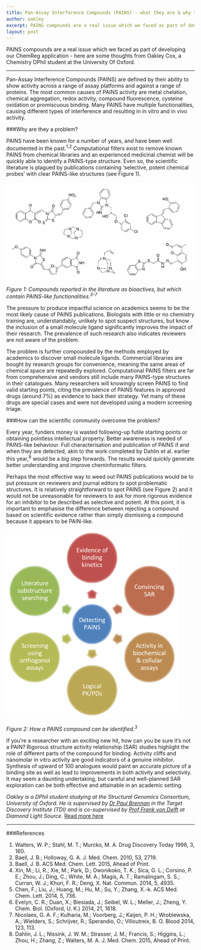 ```yaml
---
title: Pan-Assay Interference Compounds (PAINS) - what they are & why they matter
author: oakley
excerpt: PAINS compounds are a real issue which we faced as part of developing our ChemReg application - here are some thoughts from Oakley Cox, a Chemistry DPhil student at the University Of Oxford
layout: post
---
```


PAINS compounds are a real issue which we faced as part of developing our ChemReg application - here are some thoughts from Oakley Cox, a Chemistry DPhil student at the University Of Oxford.

***

Pan-Assay Interference Compounds (PAINS) are defined by their ability to show activity across a range of assay platforms and against a range of proteins. The most common causes of PAINS activity are metal chelation, chemical aggregation, redox activity, compound fluorescence, cysteine oxidation or promiscuous binding. Many PAINS have multiple functionalities, causing different types of interference and resulting in in vitro and in vivo activity.

###Why are they a problem?

PAINS have been known for a number of years, and have been well documented in the past.<sup>1,2</sup> Computational filters exist to remove known PAINS from chemical libraries and an experienced medicinal chemist will be quickly able to identify a PAINS-type structure. Even so, the scientific literature is plagued by publications containing ‘selective, potent chemical probes’ with clear PAINS-like structures (see Figure 1).

<p class="text-center"><img src="/assets/img/pains-1.png" alt="Compounds reported in the literature as bioactives, but which contain PAINS-like functionalities"></p>
<div><p class="text-center"><em>Figure 1: Compounds reported in the literature as bioactives, but which contain PAINS-like functionalities.<sup>3-7</sup></em></p></div>

The pressure to produce impactful science on academics seems to be the most likely cause of PAINS publications. Biologists with little or no chemistry training are, understandably, unlikely to spot suspect structures, but know the inclusion of a small molecule ligand significantly improves the impact of their research. The prevalence of such research also indicates reviewers are not aware of the problem.

The problem is further compounded by the methods employed by academics to discover small molecule ligands. Commercial libraries are bought by research groups for convenience, meaning the same areas of chemical space are repeatedly explored. Computational PAINS filters are far from comprehensive and vendors still include many PAINS-type structures in their catalogues. Many researchers will knowingly screen PAINS to find valid starting points, citing the prevalence of PAINS features in approved drugs (around 7%) as evidence to back their strategy. Yet many of these drugs are special cases and were not developed using a modern screening triage.

###How can the scientific community overcome the problem?

Every year, funders money is wasted following-up futile starting points or obtaining pointless intellectual property. Better awareness is needed of PAINS-like behaviour. Full characterisation and publication of PAINS if and when they are detected, akin to the work completed by Dahlin et al. earlier this year,<sup>8</sup> would be a big step forwards. The results would quickly generate better understanding and improve cheminformatic filters.

Perhaps the most effective way to weed out PAINS publications would be to put pressure on reviewers and journal editors to spot problematic structures. It is relatively straightforward to spot PAINS (see Figure 2) and it would not be unreasonable for reviewers to ask for more rigorous evidence for an inhibitor to be described as selective and potent. At this point, it is important to emphasise the difference between rejecting a compound based on scientific evidence rather than simply dismissing a compound because it appears to be PAIN-like.

<p class="text-center"><img src="/assets/img/pains-2.png" alt="How a PAINS compound can be identified"></p>
<div><p class="text-center"><em>Figure 2: How a PAINS compound can be identified.<sup>3</sup></em></p></div>



If you’re a researcher with an exciting new hit, how can you be sure it’s not a PAIN? Rigorous structure activity relationship (SAR) studies highlight the role of different parts of the compound for binding. Activity cliffs and nanomolar in vitro activity are good indicators of a genuine inhibitor. Synthesis of upward of 100 analogues would paint an accurate picture of a binding site as well as lead to improvements in both activity and selectivity. It may seem a daunting undertaking, but careful and well-planned SAR exploration can be both effective and attainable in an academic setting.

_Oakley is a DPhil student studying at the Structural Genomics Consortium, University of Oxford. He is supervised by <a href="http://www.thesgc.org/profile/paul" onclick='return !window.open(this.href);'>Dr Paul Brennan</a> in the Target Discovery Institute (TDI) and is co-supervised by <a href="http://www.diamond.ac.uk/Beamlines/Mx/I04-1/Staff/von-Delft.html" onclick='return !window.open(this.href);'>Prof Frank von Delft</a> at Diamond Light Source._ <a href="http://www.tdi.ox.ac.uk/oakley-cox-dphil-candidate" onclick='return !window.open(this.href);'>Read more here</a>

***

###References

1. Walters, W. P.; Stahl, M. T.; Murcko, M. A. Drug Discovery Today 1998, 3, 160.
2. Baell, J. B.; Holloway, G. A. J. Med. Chem. 2010, 53, 2719.
3. Baell, J. B. ACS Med. Chem. Lett. 2015, Ahead of Print.
4. Xin, M.; Li, R.; Xie, M.; Park, D.; Owonikoko, T. K.; Sica, G. L.; Corsino, P. E.; Zhou, J.; Ding, C.; White, M. A.; Magis, A. T.; Ramalingam, S. S.; Curran, W. J.; Khuri, F. R.; Deng, X. Nat. Commun. 2014, 5, 4935.
5. Chen, F.; Liu, J.; Huang, M.; Hu, M.; Su, Y.; Zhang, X.-k. ACS Med. Chem. Lett. 2014, 5, 736.
6. Evelyn, C. R.; Duan, X.; Biesiada, J.; Seibel, W. L.; Meller, J.; Zheng, Y. Chem. Biol. (Oxford, U. K.) 2014, 21, 1618.
7. Nicolaes, G. A. F.; Kulharia, M.; Voorberg, J.; Kaijen, P. H.; Wroblewska, A.; Wielders, S.; Schrijver, R.; Sperandio, O.; Villoutreix, B. O. Blood 2014, 123, 113.
8. Dahlin, J. L.; Nissink, J. W. M.; Strasser, J. M.; Francis, S.; Higgins, L.; Zhou, H.; Zhang, Z.; Walters, M. A. J. Med. Chem. 2015, Ahead of Print.

